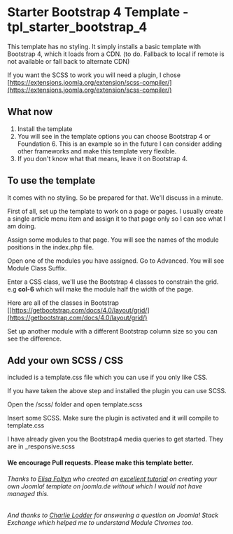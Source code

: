 # Starter Bootstrap 4 Template - tpl_starter_bootstrap_4

This template has no styling.  It simply installs a basic template with Bootstrap 4, which it loads from a CDN.
(to do.  Fallback to local if remote is not available or fall back to alternate CDN)  

If you want the SCSS to work you will need a plugin, I chose [https://extensions.joomla.org/extension/scss-compiler/](https://extensions.joomla.org/extension/scss-compiler/)

## What now

1. Install the template
2. You will see in the template options you can choose Bootstrap 4 or Foundation 6.  This is an example so in the future I can consider adding other frameworks and make this template very flexible.
3. If you don't know what that means, leave it on Bootstrap 4.

## To use the template

It comes with no styling.  So be prepared for that.  We'll discuss in a minute.

First of all, set up the template to work on a page or pages.  I usually create a single article menu item and assign it to that page only so I can see what I am doing.

Assign some modules to that page.  You will see the names of the module positions in the index.php file.

Open one of the modules you have assigned.  Go to Advanced.  You will see Module Class Suffix.

Enter a CSS class, we'll use the Bootstrap 4 classes to constrain the grid.  e.g **col-6** which will make the module half the width of the page.

Here are all of the classes in Bootstrap []https://getbootstrap.com/docs/4.0/layout/grid/](https://getbootstrap.com/docs/4.0/layout/grid/)

Set up another module with a different Bootstrap column size so you can see the difference.

## Add your own SCSS / CSS

included is a template.css file which you can use if you only like CSS.

If you have taken the above step and installed the plugin you can use SCSS.

Open the /scss/ folder and open template.scss

Insert some SCSS.  Make sure the plugin is activated and it will compile to template.css

I have already given you the Bootstrap4 media queries to get started.  They are in _responsive.scss

#### We encourage Pull requests.  Please make this template better.

###### Thanks to [Elisa Foltyn](https://volunteers.joomla.org/joomlers/700-elisa-foltyn) who created an [excellent tutorial](https://www.joomla.de/wissen/joomla-tipps-im-advent/470-tuerchen-nummer-10) on creating your own Joomla! template on joomla.de without which I would not have managed this.  
###### And thanks to [Charlie Lodder](https://volunteers.joomla.org/joomlers/1813-charlie-lodder) for answering a question on Joomla! Stack Exchange which helped me to understand Module Chromes too.
